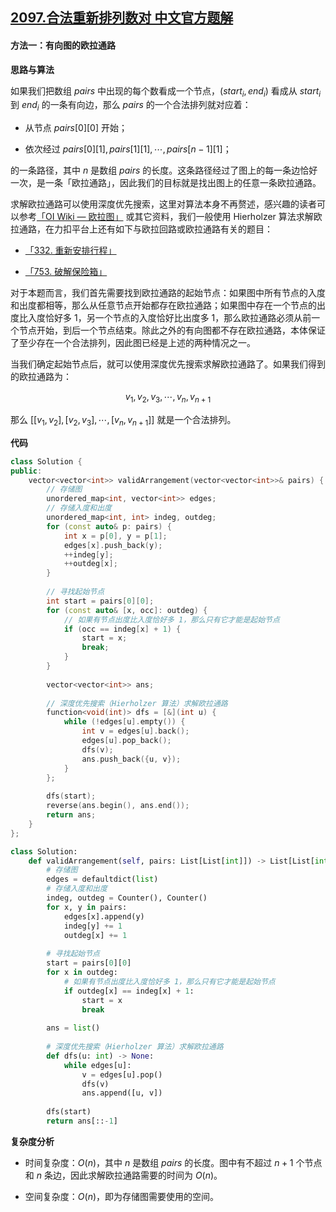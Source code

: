 ## [2097.合法重新排列数对 中文官方题解](https://leetcode.cn/problems/valid-arrangement-of-pairs/solutions/100000/he-fa-zhong-xin-pai-lie-shu-dui-by-leetc-h8rl)
#### 方法一：有向图的欧拉通路

**思路与算法**

如果我们把数组 $\textit{pairs}$ 中出现的每个数看成一个节点，$(\textit{start}_i, \textit{end}_i)$ 看成从 $\textit{start}_i$ 到 $\textit{end}_i$ 的一条有向边，那么 $\textit{pairs}$ 的一个合法排列就对应着：

- 从节点 $\textit{pairs}[0][0]$ 开始；

- 依次经过 $\textit{pairs}[0][1], \textit{pairs}[1][1], \cdots, \textit{pairs}[n-1][1]$；

的一条路径，其中 $n$ 是数组 $\textit{pairs}$ 的长度。这条路径经过了图上的每一条边恰好一次，是一条「欧拉通路」，因此我们的目标就是找出图上的任意一条欧拉通路。

求解欧拉通路可以使用深度优先搜索，这里对算法本身不再赘述，感兴趣的读者可以参考[「OI Wiki — 欧拉图」](https://oi-wiki.org/graph/euler/) 或其它资料，我们一般使用 $\text{Hierholzer}$ 算法求解欧拉通路，在力扣平台上还有如下与欧拉回路或欧拉通路有关的题目：

- [「332. 重新安排行程」](https://leetcode-cn.com/problems/reconstruct-itinerary/)

- [「753. 破解保险箱」](https://leetcode-cn.com/problems/cracking-the-safe/)

对于本题而言，我们首先需要找到欧拉通路的起始节点：如果图中所有节点的入度和出度都相等，那么从任意节点开始都存在欧拉通路；如果图中存在一个节点的出度比入度恰好多 $1$，另一个节点的入度恰好比出度多 $1$，那么欧拉通路必须从前一个节点开始，到后一个节点结束。除此之外的有向图都不存在欧拉通路，本体保证了至少存在一个合法排列，因此图已经是上述的两种情况之一。

当我们确定起始节点后，就可以使用深度优先搜索求解欧拉通路了。如果我们得到的欧拉通路为：

$$
v_1, v_2, v_3, \cdots, v_n, v_{n+1}
$$

那么 $[[v_1, v_2], [v_2, v_3], \cdots, [v_n, v_{n+1}]]$ 就是一个合法排列。

**代码**

```C++ [sol1-C++]
class Solution {
public:
    vector<vector<int>> validArrangement(vector<vector<int>>& pairs) {
        // 存储图
        unordered_map<int, vector<int>> edges;
        // 存储入度和出度
        unordered_map<int, int> indeg, outdeg;
        for (const auto& p: pairs) {
            int x = p[0], y = p[1];
            edges[x].push_back(y);
            ++indeg[y];
            ++outdeg[x];
        }
        
        // 寻找起始节点
        int start = pairs[0][0];
        for (const auto& [x, occ]: outdeg) {
            // 如果有节点出度比入度恰好多 1，那么只有它才能是起始节点
            if (occ == indeg[x] + 1) {
                start = x;
                break;
            }
        }
        
        vector<vector<int>> ans;
        
        // 深度优先搜索（Hierholzer 算法）求解欧拉通路
        function<void(int)> dfs = [&](int u) {
            while (!edges[u].empty()) {
                int v = edges[u].back();
                edges[u].pop_back();
                dfs(v);
                ans.push_back({u, v});
            }
        };
        
        dfs(start);
        reverse(ans.begin(), ans.end());
        return ans;
    }
};
```

```Python [sol1-Python3]
class Solution:
    def validArrangement(self, pairs: List[List[int]]) -> List[List[int]]:
        # 存储图
        edges = defaultdict(list)
        # 存储入度和出度
        indeg, outdeg = Counter(), Counter()
        for x, y in pairs:
            edges[x].append(y)
            indeg[y] += 1
            outdeg[x] += 1
        
        # 寻找起始节点
        start = pairs[0][0]
        for x in outdeg:
            # 如果有节点出度比入度恰好多 1，那么只有它才能是起始节点
            if outdeg[x] == indeg[x] + 1:
                start = x
                break
        
        ans = list()
        
        # 深度优先搜索（Hierholzer 算法）求解欧拉通路
        def dfs(u: int) -> None:
            while edges[u]:
                v = edges[u].pop()
                dfs(v)
                ans.append([u, v])
        
        dfs(start)
        return ans[::-1]
```

**复杂度分析**

- 时间复杂度：$O(n)$，其中 $n$ 是数组 $\textit{pairs}$ 的长度。图中有不超过 $n+1$ 个节点和 $n$ 条边，因此求解欧拉通路需要的时间为 $O(n)$。

- 空间复杂度：$O(n)$，即为存储图需要使用的空间。